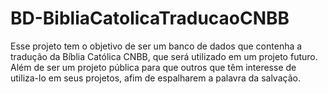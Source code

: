 # BD-BibliaCatolicaTraducaoCNBB
Esse projeto tem o objetivo de ser um banco de dados que contenha a tradução da Bíblia Católica CNBB, que será utilizado em um projeto futuro. Além de ser um projeto pública para que outros que têm interesse de utiliza-lo em seus projetos, afim de espalharem a palavra da salvação.

